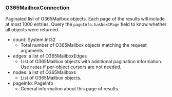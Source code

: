 ### O365MailboxConnection
Paginated list of O365Mailbox objects. Each page of the results will include at most 1000 entries. Query the `pageInfo.hasNextPage` field to know whether all objects were returned.

- count: System.Int32
  - Total number of O365Mailbox objects matching the request arguments.
- edges: a list of O365MailboxEdges
  - List of O365Mailbox objects with additional pagination information. Use `nodes` if per-object cursors are not needed.
- nodes: a list of O365Mailboxs
  - List of O365Mailbox objects.
- pageInfo: PageInfo
  - General information about this page of results.
